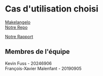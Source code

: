 # Cas d'utilisation choisi
[Makelangelo](https://github.com/umontreal-diro/Makelangelo-software) <br>
[Notre Repo](https://github.com/Framal42/Makelangelo-software) 

[Notre Rapport](https://github.com/Framal42/IFT3913/blob/main/tache3/KevinFuss-FrancoisXavierMalenfant/Rapport.md)

## Membres de l'équipe
Kevin Fuss - 20246906 <br>
François-Xavier Malenfant - 20190905